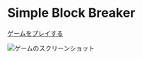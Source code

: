 # Simple Block Breaker

[ゲームをプレイする](https://warabinbin.github.io/simple-block-breaker/)

![ゲームのスクリーンショット](![brockImage](https://github.com/user-attachments/assets/6623f488-a5ed-4f97-b872-7f8882c4413f))

